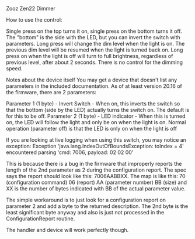 Zooz Zen22 Dimmer

How to use the control:

Single press on the top turns it on, single press on the bottom turns it off. The "bottom" is the side with the LED, 
  but you can invert the switch with parameters. 
Long press will change the dim level when the light is on.
The previous dim level will be resumed when the light is turned back on.
Long press on when the light is off will turn to full brightness, regardless of previous level, after about 2 seconds.
There is no control for the dimming speed.

Notes about the device itself
You may get a device that doesn't list any parameters in the included documentation. As of at least 
version 20.16 of the firmware, there are 2 parameters:

Parameter 1 (1 byte) - Invert Switch - When on, this inverts the switch so that the bottom (side by the LED) actually
                       turns the switch on. The default is for this to be off.
Parameter 2 (1 byte) - LED indicator - When this is turned on, the LED will follow the light and only be on when 
                       the light is on. Normal operation (parameter off) is that the LED is only on when the light is off

If you are looking at live logging when using this switch, you may notice an exception:
          Exception 'java.lang.IndexOutOfBoundsException: toIndex = 4' encountered parsing 'cmd: 7006, payload: 02 02 00'

This is because there is a bug in the firmware that improperly reports the length of the 2nd parameter as 2 
    during the configuration report. The spec says the report should look like this: 7006AABBXX. The map is like this:
    70 (configuration command) 06 (report) AA (parameter number) BB (size) and XX is the number of bytes indicated 
    with BB of the actual parameter value.

The simple workaround is to just look for a configuration report on parameter 2 and add a byte to the returned 
description. The 2nd byte is the least significant byte anyway and also is just not processed in the ConfigurationReport routine.

The handler and device will work perfectly though.

